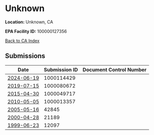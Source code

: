 # Unknown

**Location:** Unknown, CA

**EPA Facility ID:** 100000127356

[Back to CA Index](../../index.md)

## Submissions

| Date | Submission ID | Document Control Number |
|------|--------------|-------------------------|
| [2024-06-19](submissions/1000114429.md) | 1000114429 |  |
| [2019-07-15](submissions/1000080672.md) | 1000080672 |  |
| [2015-04-30](submissions/1000049717.md) | 1000049717 |  |
| [2010-05-05](submissions/1000013357.md) | 1000013357 |  |
| [2005-05-16](submissions/42845.md) | 42845 |  |
| [2000-04-28](submissions/21189.md) | 21189 |  |
| [1999-06-23](submissions/12097.md) | 12097 |  |
